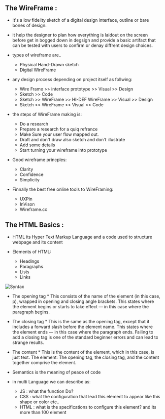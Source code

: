## The WireFrame : 

* It's a low fidelity sketch of a digital design interface, outline or bare bones of design.

* it help the designer to plan how everything is laidout on the screen before get in bogged down in degsign and provide a basic artifact that can be tested with users to confirm or denay diffrent design choices.

* types of wireframe are..
  - Physical Hand-Drawn sketch
  - Digital WireFrame

* any design process depending on project itself as follwing:
  - Wire Frame >> interface prototype >> Visual >> Design
  - Sketch >> Code 
  - Sketch >> WireFrame >> HI-DEF WireFrame >> Visual >> Design
  - Sketch >> WireFrame >> Visual >> Code

* the steps of WireFrame making is:
  - Do a research
  - Prepare a research for a quiq refrance
  - Make Sure your user flow mapped out.
  - Draft and don't draw also sketch and don't illustrate
  - Add some details 
  - Start turning your wireframe into prototype
* Good wireframe princples:
  - Clarity
  - Confidence 
  - Simplicity
* Finnally the best free online tools to WireFraming:
  - UXPin
  - InVison
  - Wireframe.cc

## The HTML Basics :

* HTML its Hyper Text Markup Language and a code used to structure webpage and its content

* Elements of HTML:
  - Headings
  - Paragraphs
  - Lists
  - Links


![Syntax](https://4.bp.blogspot.com/-B5vUzJXNAoE/Vuay2ygsN2I/AAAAAAAAG5o/-qOAVBa3LRkJ0fPWywYzkAcmezRAY2Rxg/s1600/html-syntax.png)

* The opening tag * This consists of the name of the element (in this case, p), wrapped in opening and closing angle brackets. This states where the element begins or starts to take effect — in this case where the paragraph begins.
* The closing tag * This is the same as the opening tag, except that it includes a forward slash before the element name. This states where the element ends — in this case where the paragraph ends. Failing to add a closing tag is one of the standard beginner errors and can lead to strange results.
* The content * This is the content of the element, which in this case, is just text.
The element: The opening tag, the closing tag, and the content together comprise the element.
* Semantics is the meaning of peace of code

* in multi Language we can describe as:
  - JS : what the function Do?
  - CSS : what the configuration that lead this element to appear like this shape or color etc..
  - HTML : what is the specifications to configure this element?
  and its more than 100 element  